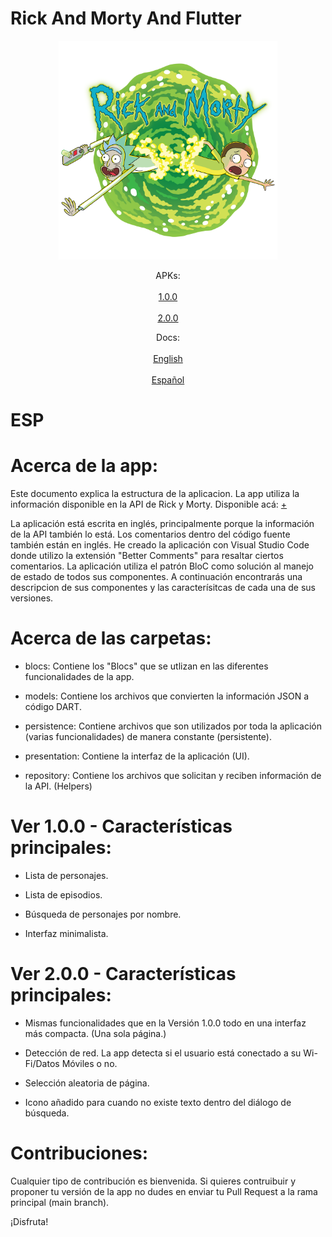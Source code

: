 # Rick And Morty And Flutter

<p align="center">
  <img src="https://github.com/navirobayo/RickAndMortyAndFlutter/blob/main/repoassets/images/repo_cover.png" width="350" title="hover text">
</p>

<p align="center">
  APKs:
  <br>
  <br>
  <a href="https://github.com/navirobayo/RickAndMortyAndFlutter/blob/main/repoassets/apks/rick_and_morty_api_1.0.0.apk">1.0.0</a>
  <br>
  <br>
  <a href="https://github.com/navirobayo/RickAndMortyAndFlutter/blob/main/repoassets/apks/rick_and_morty_api_2.0.0.apk">2.0.0</a>
</p>

<p align="center">  
  Docs:
  <br>
  <br>
  <a href="https://github.com/navirobayo/RickAndMortyAndFlutter/blob/main/README.md#ENG">English</a>
  <br>
  <br>
  <a href="https://github.com/navirobayo/RickAndMortyAndFlutter/blob/main/README.md#ESP">Español</a>
</p>

# ESP

# Acerca de la app: 

Este documento explica la estructura de la aplicacion. La app utiliza la información disponible en la API de Rick y Morty. Disponible acá: [+](https://rickandmortyapi.com/)


La aplicación está escrita en inglés, principalmente porque la información de la API también lo está. Los comentarios dentro del código fuente también están en inglés. He creado la aplicación con Visual Studio Code donde utilizo la extensión "Better Comments" para resaltar ciertos comentarios. La aplicación utiliza el patrón BloC como solución al manejo de estado de todos sus componentes. A continuación encontrarás una descripcion de sus componentes y las caracterísitcas de cada una de sus versiones. 

# Acerca de las carpetas:

- blocs: Contiene los "Blocs" que se utlizan en las diferentes funcionalidades de la app. 

- models: Contiene los archivos que convierten la información JSON a código DART.

- persistence: Contiene archivos que son utilizados por toda la aplicación (varias funcionalidades) de manera constante (persistente). 

- presentation: Contiene la interfaz de la aplicación (UI).

- repository: Contiene los archivos que solicitan y reciben información de la API. (Helpers) 

# Ver 1.0.0 - Características principales:

- Lista de personajes.
  
- Lista de episodios.
  
- Búsqueda de personajes por nombre.

- Interfaz minimalista.

# Ver 2.0.0 - Características principales:

- Mismas funcionalidades que en la Versión 1.0.0 todo en una interfaz más compacta. (Una sola página.)
  
- Detección de red. La app detecta si el usuario está conectado a su Wi-Fi/Datos Móviles o no. 
  
- Selección aleatoria de página. 

- Icono añadido para cuando no existe texto dentro del diálogo de búsqueda.

# Contribuciones: 

Cualquier tipo de contribución es bienvenida. Si quieres contruibuir y proponer tu versión de la app no dudes en enviar tu Pull Request a la rama principal (main branch). 

¡Disfruta!
